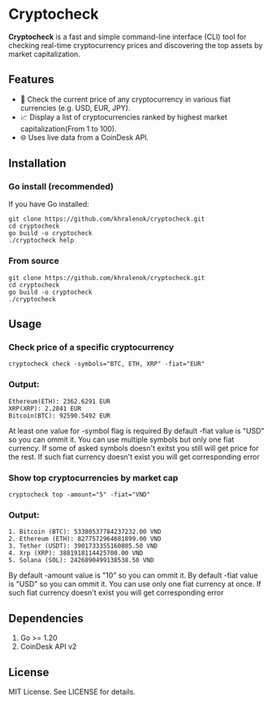 # Cryptocheck

**Cryptocheck** is a fast and simple command-line interface (CLI) tool for checking real-time cryptocurrency prices and discovering the top assets by market capitalization.

## Features

- 🔎 Check the current price of any cryptocurrency in various fiat currencies (e.g. USD, EUR, JPY).
- 📈 Display a list of cryptocurrencies ranked by highest market capitalization(From 1 to 100).
- 🌐 Uses live data from a CoinDesk API.

## Installation

### Go install (recommended)

If you have Go installed:

```
git clone https://github.com/khralenok/cryptocheck.git
cd cryptocheck
go build -o cryptocheck
./cryptocheck help
```

### From source

```
git clone https://github.com/khralenok/cryptocheck.git
cd cryptocheck
go build -o cryptocheck
./cryptocheck
```

## Usage

### Check price of a specific cryptocurrency

```
cryptocheck check -symbols="BTC, ETH, XRP" -fiat="EUR"
```

### Output:

```
Ethereum(ETH): 2362.6291 EUR
XRP(XRP): 2.2841 EUR
Bitcoin(BTC): 92590.5492 EUR
```

At least one value for -symbol flag is required
By default -fiat value is "USD" so you can ommit it.
You can use multiple symbols but only one fiat currency.
If some of asked symbols doesn't exitst you still will get price for the rest.
If such fiat currency doesn't exist you will get corresponding error

### Show top cryptocurrencies by market cap

```
cryptocheck top -amount="5" -fiat="VND"
```

### Output:

```
1. Bitcoin (BTC): 53380537784237232.00 VND
2. Ethereum (ETH): 8277572964681899.00 VND
3. Tether (USDT): 3901733355160805.50 VND
4. Xrp (XRP): 3881918114425700.00 VND
5. Solana (SOL): 2426890499138538.50 VND
```

By default -amount value is "10" so you can ommit it.
By default -fiat value is "USD" so you can ommit it.
You can use only one fiat currency at once.
If such fiat currency doesn't exist you will get corresponding error

## Dependencies

1. Go >= 1.20
2. CoinDesk API v2

## License

MIT License. See LICENSE for details.
